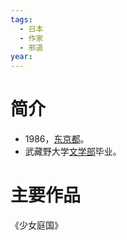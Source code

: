 ```yaml
---
tags:
  - 日本
  - 作家
  - 邪道
year:
---
```

# 简介

- 1986，[东京都](东京都.md)。
- 武藏野大学[文学部](文学部.md)毕业。
# 主要作品

《少女庭国》